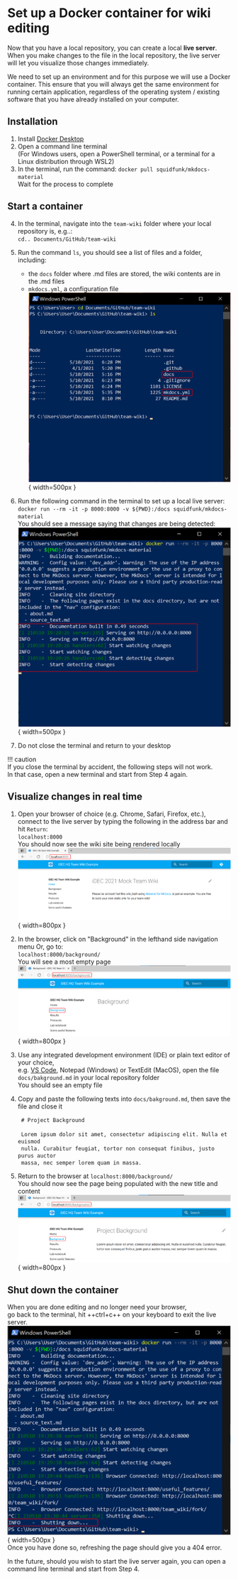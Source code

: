 # Set up a Docker container for wiki editing

Now that you have a local repository, you can create a local **live server**. When you make changes to the file in the local repository, the live server will let you visualize those changes immediately.

We need to set up an environment and for this purpose we will use a Docker container. This ensure that you will always get the same environment for running certain application, regardless of the operating system / existing software that you have already installed on your computer.

## Installation

1. Install [Docker Desktop](https://www.docker.com/products/docker-desktop)
2. Open a command line terminal  
   (For Windows users, open a PowerShell terminal, or a terminal for a Linux distribution through WSL2)
3. In the terminal, run the command:
   `docker pull squidfunk/mkdocs-material`  
   Wait for the process to complete

## Start a container

4. In the terminal, navigate into the `team-wiki` folder where your local repository is, e.g..:  
   `cd.. Documents/GitHub/team-wiki`
5. Run the command `ls`, you should see a list of files and a folder, including:

   - the `docs` folder where .md files are stored, the wiki contents are in the .md files
   - `mkdocs.yml`, a configuration file
     ![List files](img/tutorial_ls.png){ width=500px }

6. Run the following command in the terminal to set up a local live server:  
   `docker run --rm -it -p 8000:8000 -v ${PWD}:/docs squidfunk/mkdocs-material`  
   You should see a message saying that changes are being detected:  
   ![Serve](img/tutorial_serve.png){ width=500px }

7. Do not close the terminal and return to your desktop 

!!! caution  
    If you close the terminal by accident, the following steps will not work.  
    In that case, open a new terminal and start from Step 4 again.

## Visualize changes in real time

1. Open your browser of choice (e.g. Chrome, Safari, Firefox, etc.),  
   connect to the live server by typing the following in the address bar and hit `Return`:  
   `localhost:8000`  
   You should now see the wiki site being rendered locally  
   ![Live server on Browser](img/tutorial_rendered.png){ width=800px }


2. In the browser, click on "Background" in the lefthand side navigation menu
   Or, go to:  
   `localhost:8000/background/`  
   You will see a most empty page  
   ![Empty background page](img/tutorial_bg_empty.png){ width=800px }

3. Use any integrated development environment (IDE) or plain text editor of your choice,  
    e.g. [VS Code](https://code.visualstudio.com/), Notepad (Windows) or TextEdit (MacOS),
    open the file `docs/bakground.md` in your local repository folder  
    You should see an empty file

4. Copy and paste the following texts into `docs/bakground.md`, then save the file and close it

        # Project Background

        Lorem ipsum dolor sit amet, consectetur adipiscing elit. Nulla et euismod
        nulla. Curabitur feugiat, tortor non consequat finibus, justo purus auctor
        massa, nec semper lorem quam in massa.  

5. Return to the browser at `localhost:8000/background/`  
    You should now see the page being populated with the new title and content  
    ![Empty background page](img/tutorial_bg_filled.png){ width=800px }

## Shut down the container

When you are done editing and no longer need your browser,  
go back to the terminal, hit ++ctrl+c++ on your keyboard to exit the live server.  
![Server shutdown](img/tutorial_shutdown.png){ width=500px }  
Once you have done so, refreshing the page should give you a 404 error.

In the future, should you wish to start the live server again, you can open a command line terminal and start from Step 4.
